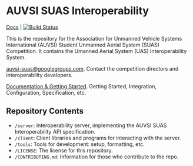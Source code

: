 AUVSI SUAS Interoperability
===========================

[Docs](https://github.com/auvsi-suas/interop/wiki) | [![Build Status](https://travis-ci.org/auvsi-suas/interop.svg)](https://travis-ci.org/auvsi-suas/interop)

This is the repository for the Association for Unmanned Vehicle Systems
International (AUVSI) Student Unmanned Aerial System (SUAS) Competition. It
contains the Umanned Aerial System (UAS) Interoperability System.

[auvsi-suas@googlegroups.com](https://groups.google.com/forum/#!forum/auvsi-suas).
Contact the competition directors and interoperability developers.

[Documentation & Getting Started]( https://github.com/auvsi-suas/interop/wiki).
Getting Started, Integration, Configuration, Specification, etc.


Repository Contents
-------------------

* `/server`: Interoperability server, implementing the AUVSI SUAS
  Interoperability API specification.
* `/client`: Client libraries and programs for interacting with the server.
* `/tools`: Tools for development: setup, formatting, etc.
* `/LICENSE`: The license for this repository.
* `/CONTRIBUTING.md`: Information for those who contribute to the repo.
